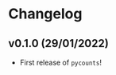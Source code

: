 # Changelog

<!--next-version-placeholder-->

## v0.1.0 (29/01/2022)

- First release of `pycounts`!